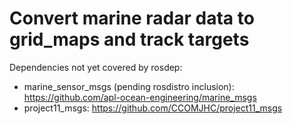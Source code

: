 # Convert marine radar data to grid_maps and track targets

Dependencies not yet covered by rosdep:

* marine_sensor_msgs (pending rosdistro inclusion): https://github.com/apl-ocean-engineering/marine_msgs
* project11_msgs: https://github.com/CCOMJHC/project11_msgs

